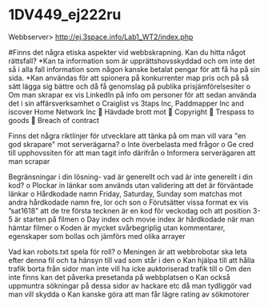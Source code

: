 # 1DV449_ej222ru

Webbserver> http://ej.3space.info/Lab1_WT2/index.php

#Finns det några etiska aspekter vid webbskrapning. Kan du hitta något rättsfall?
*Kan ta information som är upprättshovsskyddad och om inte det så i alla fall information som någon kanske betalat pengar för att få ha på sin sida. 
*Kan användas för att spionera på konkurrenter map pris och på så sätt lägga sig bättre och då få genomslag på publika prisjämförelsesiter
o	Om man skrapar ex vis LinkedIn på info om personer för att sedan använda det i sin affärsverksamhet
o	Craiglist vs 3taps Inc, Paddmapper Inc  and iscover Home Network Inc
	Hävdade brott mot
	 Copyright
	Trespass to goods
	Breach of contract 

Finns det några riktlinjer för utvecklare att tänka på om man vill vara "en god skrapare" mot serverägarna?
o	Inte överbelasta med frågor
o	Ge cred till upphovssiten för att man tagit info därifrån
o	Informera serverägaren att man scrapar

Begränsningar i din lösning- vad är generellt och vad är inte generellt i din kod?
o	Plockar in länkar som används utan validering att det är förväntade länkar
o	Hårdkodade namn Friday, Saturday, Sunday som matchas mot andra hårdkodade namn fre, lor och son
o	Förutsätter vissa format ex vis ”sat1618” att de tre första tecknen är en kod för veckodag och att position 3-5 är starten på filmen
o	Day  index och movie index är hårdkodade när man hämtar filmer
o	Koden är mycket svårbegriplig utan kommentarer, egenskaper som bollas och jämförs med olika arrayer 

Vad kan robots.txt spela för roll?
o	Meningen är att webbrobotar ska leta efter denna fil och ta hänsyn till vad som står i den
o	Kan hjälpa till att hålla trafik borta från sidor man inte vill ha icke auktoriserad trafik till
o	Om den inte finns kan det påverka presetanda på webbplatsen
o	Kan också uppmuntra sökningar på dessa sidor av hackare etc då man tydliggör vad man vill skydda
o	Kan kanske göra att man får lägre rating av sökmotorer
